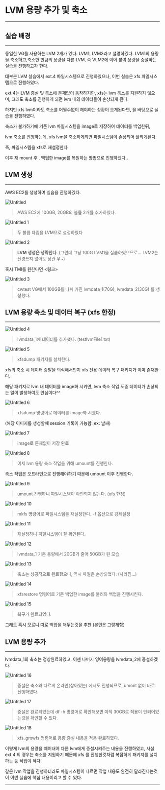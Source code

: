 # LVM 용량 추가 및 축소

---

## 실습 배경

---

동일한 VG를 사용하는 LVM 2개가 있다. LVM1, LVM2라고 설명하겠다.
LVM1의 용량을 축소하고,축소한 만큼의 용량을 다른 LVM, 즉 VLM2에 이어 붙여 용량을 증설하는 실습을 진행하고자 한다.

대부분 LVM 실습에서 ext.4 파일시스템으로 진행하였으나, 이번 실습은 xfs 파일시스템으로 진행하였다.

ext.4는 LVM 증설 및 축소에 문제없이 동작하지만, xfs는 lvm 축소를 지원하지 않으며, 그래도 축소를 진행하게 되면 lvm 내의 데이터들이 손상되게 된다.

하지만 xfs lvm이라도 축소를 어쩔수없이 해야하는 상황이 오게된다면, 을 바탕으로 실습을 진행하였다.

축소가 불가하기에 기존 lvm 파일시스템을 image로 저장하여 데이터를 백업한뒤, 

lvm 축소를 진행하는데, xfs lvm을 축소하게되면 파일시스템이 손상되어 풀리게된다. 

즉, 파일시스템을 xfs로 재설정한다

이후 재 mount 후 , 백업한 image를 복원하는 방법으로 진행하겠다..

## LVM 생성

---

AWS EC2를 생성하여 실습을 진행하겠다.

![Untitled](https://user-images.githubusercontent.com/84123877/177227020-c797c12d-7ff5-437a-88de-24bbaddccbc2.png)

> AWS EC2에 100GB, 20GB의 볼륨 2개를 추가하였다.
> 

![Untitled 1](https://user-images.githubusercontent.com/84123877/177226988-1e4b7004-87d1-4128-a32b-d2fd03e0df31.png)

> 두 볼륨 타입을 LVM으로 설정하였다
> 

![Untitled 2](https://user-images.githubusercontent.com/84123877/177226992-f70a8c73-7305-4a21-a612-4e7aa03a0f81.png)

> **LVM 생성은 생략한다**. (그런데 그냥 100G LVM1을  실습하였으므로… LVM2는 신경쓰지 않아도 상관 무~)
> 

혹시 TMI를 원한다면 <링크>

![Untitled 3](https://user-images.githubusercontent.com/84123877/177226993-f4a69c12-45c9-4594-b65a-5922512ba137.png)

> cwtest VG에서 100GB를 나눠 가진 lvmdata_1(70G), lvmdata_2(30G) 를 생성했다.
> 

## LVM 용량 축소 및 데이터 복구 (xfs 한정)

---

![Untitled 4](https://user-images.githubusercontent.com/84123877/177226995-af7c9da8-f5b3-4cc2-afab-9e8cf5a510fd.png)

> lvmdata_1에 데이터를 추가했다. (testlvmFile1.txt)
> 

![Untitled 5](https://user-images.githubusercontent.com/84123877/177226997-c37b282b-3b15-44a0-9c98-ad4ab5565aa6.png)

> xfsdump 패키지를 설치한다.
> 

xfs의 축소 시 데이터 증발을 의식해서인지 xfs 전용 데이터 복구 패키지가 이미 존재한다.

해당 패키지로 lvm 내 데이터를 image화 시키면, lvm 축소 작업 도중 데이터가 손상되는 일이 발생하여도 안심이다^^

![Untitled 6](https://user-images.githubusercontent.com/84123877/177226998-de139cd4-7a11-4061-88ef-ec33abd4ca18.png)

> xfsdump 명령어로 데이터를 image화 시켰다.
> 

(해당 이미지를 생성할때 session 기록이 가능함. ex: 날짜)

![Untitled 7](https://user-images.githubusercontent.com/84123877/177226999-69d29571-23e7-41aa-9f10-4958c2f3263a.png)

> image로 문제없이 저장 완료
> 

![Untitled 8](https://user-images.githubusercontent.com/84123877/177227001-5ac1b77c-c90b-469a-8c3d-31199884d39f.png)

> 이제 lvm 용량 축소 작업을 위해 umount를 진행한다.
> 

축소 작업은 오프라인으로 진행해야하기 때문에 umount 이후 진행한다.

![Untitled 9](https://user-images.githubusercontent.com/84123877/177227005-8c40b94d-8920-4c62-87fb-9bb9195fe72a.png)

> umount 진행하니 파일시스템이 확인되지 않는다. (xfs 한정)
> 

![Untitled 10](https://user-images.githubusercontent.com/84123877/177227007-011bc8a3-e782-4968-82db-d62721902daf.png)

> mkfs 명령어로 파일시스템을 재설정한다. -f 옵션으로 강제설정
> 

![Untitled 11](https://user-images.githubusercontent.com/84123877/177227009-30263127-4765-4f7b-a679-a29484289692.png)

> 재설정하니 파일시스템이 잘 확인된다.
> 

![Untitled 12](https://user-images.githubusercontent.com/84123877/177227011-063791f0-0177-4a9b-b7cc-f7ed777b42ae.png)

> lvmdata_1 기존 용량에서 20GB가 줄어 50GB가 된 모습
> 

![Untitled 13](https://user-images.githubusercontent.com/84123877/177227013-6aa165f1-daee-4b39-b47e-104b806632eb.png)

> 축소는 성공적으로 완료했으나, 역시 파일은 손상되었다. (사라짐…)
> 

![Untitled 14](https://user-images.githubusercontent.com/84123877/177227014-01f2ef02-3107-4f56-8a91-651034c45f8d.png)

> xfsrestore 명령어로 기존 백업한 image를 불러와 백업을 진행시킨다.
> 

![Untitled 15](https://user-images.githubusercontent.com/84123877/177227015-6214e418-0526-48af-8a28-8b94e9a1c398.png)

> 복구가 완료되었다.
> 

그래도 혹시 모르니 따로 백업을 해두는것을 추천 (본인은 그렇게함)

## LVM 용량 추가

---

lvmdata_1의 축소는 정상완료하였고, 이젠 나머지 잉여용량을 lvmdata_2에 증설하겠다. 

![Untitled 16](https://user-images.githubusercontent.com/84123877/177227016-3c3e7ee5-4bd9-4fa3-80eb-b4897d3136ed.png)

> 증설은 축소와 다르게 온라인(살아있는) 에서도 진행되므로, umont 없이 바로 진행하였다.
> 

![Untitled 17](https://user-images.githubusercontent.com/84123877/177227017-616880aa-e956-4d1a-bfdf-5083011400d5.png)

> 증설은 완료되었는데 df -h 명령어로 확인해보면 아직 30GB로 적용이 안되어있는것을 확인할 수 있다.
> 

![Untitled 18](https://user-images.githubusercontent.com/84123877/177227018-e402bb01-d955-41b2-b370-416fc38b41ed.png)

> xfs_growfs 명령어로 용량 증설 내용을 적용 완료하였다.
> 

이렇게 lvm의 용량을 떼어내어 다른 lvm에게 증설시켜주는 내용을 진행하였고,
사실 ext.4 의 경우는 축소를 지원하기 때문에 xfs 를 진행한것처럼 복잡하게 패키지를 설치하는 등 작업이 적다.

같은 lvm 작업을 진행하더라도 파일시스템이 다르면 작업 내용도 완전히 달라진다는것이 이번 실습에 핵심 내용이리고 할 수 있다.

---
